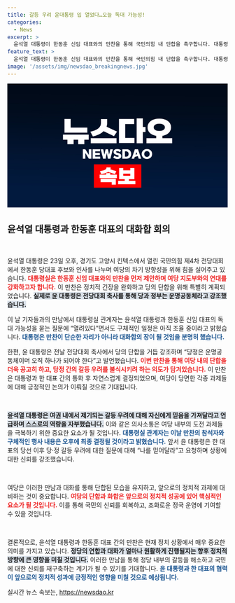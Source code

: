 ```yaml
---
title: 갈등 우려 윤대통령 입 열었다…오늘 독대 가능성!
categories:
  - News
excerpt: >
  윤석열 대통령이 한동훈 신임 대표와의 만찬을 통해 국민의힘 내 단합을 촉구합니다. 대통령실은 대화합의 만찬을 준비하며, 당정 갈등 우려에 대한 대통령의 자신감이 엿보입니다. 궁금해지죠?
feature_text: >
  윤석열 대통령이 한동훈 신임 대표와의 만찬을 통해 국민의힘 내 단합을 촉구합니다. 대통령실은 대화합의 만찬을 준비하며, 당정 갈등 우려에 대한 대통령의 자신감이 엿보입니다. 궁금해지죠?
image: '/assets/img/newsdao_breakingnews.jpg'
---
```


<p><img src="/assets/img/newsdao_breakingnews.jpg" alt="koreaapp 속보" /></p>

<h2 data-ke-size="size26">윤석열 대통령과 한동훈 대표의 대화합 회의</h2>

<p data-ke-size="size16">&nbsp;</p>

<p>윤석열 대통령은 23일 오후, 경기도 고양시 킨텍스에서 열린 국민의힘 제4차 전당대회에서 한동훈 당대표 후보와 인사를 나누며 여당의 차기 방향성을 위해 힘을 실어주고 있습니다. <b><span style="color: #ee2323;">대통령실은 한동훈 신임 대표와의 만찬을 먼저 제안하며 여당 지도부와의 연대를 강화하고자 합니다.</span></b> 이 만찬은 정치적 긴장을 완화하고 당의 단합을 위해 특별히 계획되었습니다. <b><span style="background-color: #21538527;">실제로 윤 대통령은 전당대회 축사를 통해 당과 정부는 운명공동체라고 강조했습니다.</span></b> </p>

<p>이 날 기자들과의 만남에서 대통령실 관계자는 윤석열 대통령과 한동훈 신임 대표의 독대 가능성을 묻는 질문에 “열려있다”면서도 구체적인 일정은 아직 조율 중이라고 밝혔습니다. <b><span style="color: #1a5490;">대통령은 만찬이 단순한 자리가 아니라 대화합의 장이 될 것임을 분명히 했습니다.</span></b> </p>

<p>한편, 윤 대통령은 전날 전당대회 축사에서 당의 단합을 거듭 강조하며 “당정은 운명공동체이며 오직 하나가 되어야 한다”고 발언했습니다. <b><span style="color: #ee2323;">이번 만찬을 통해 여당 내의 단합을 더욱 공고히 하고, 당정 간의 갈등 우려를 불식시키려 하는 의도가 담겨있습니다.</span></b> 이 만찬은 대통령과 한 대표 간의 통화 후 자연스럽게 결정되었으며, 여당이 당면한 각종 과제들에 대해 긍정적인 논의가 이뤄질 것으로 기대됩니다. </p>

<p data-ke-size="size16">&nbsp;</p>

<p><b><span style="background-color: #21538527;">윤석열 대통령은 여권 내에서 제기되는 갈등 우려에 대해 자신에게 믿음을 가져달라고 언급하며 스스로의 역량을 자부했습니다.</span></b> 이와 같은 의사소통은 여당 내부의 도전 과제들을 극복하기 위한 중요한 요소가 될 것입니다. <b><span style="color: #1a5490;">대통령실 관계자는 이날 만찬의 참석자와 구체적인 행사 내용은 오후에 최종 결정될 것이라고 밝혔습니다.</span></b> 앞서 윤 대통령은 한 대표의 당선 이후 당·정 갈등 우려에 대한 질문에 대해 “나를 믿어달라”고 요청하며 상황에 대한 신뢰를 강조했습니다.</p>

<p data-ke-size="size16">&nbsp;</p>

<p>여당은 이러한 만남과 대화를 통해 단합된 모습을 유지하고, 앞으로의 정치적 과제에 대비하는 것이 중요합니다. <b><span style="color: #ee2323;">여당의 단합과 화합은 앞으로의 정치적 성공에 있어 핵심적인 요소가 될 것입니다.</span></b> 이를 통해 국민의 신뢰를 회복하고, 조화로운 정국 운영에 기여할 수 있을 것입니다. </p>

<p data-ke-size="size16">&nbsp;</p>

<p>결론적으로, 윤석열 대통령과 한동훈 대표 간의 만찬은 현재 정치 상황에서 매우 중요한 의미를 가지고 있습니다. <b><span style="background-color: #21538527;">정당의 연합과 대화가 얼마나 원활하게 진행될지는 향후 정치적 방향에 큰 영향을 미칠 것입니다.</span></b> 이러한 만남을 통해 정당 내부의 갈등을 해소하고 국민에 대한 신뢰를 재구축하는 계기가 될 수 있기를 기대합니다. <b><span style="color: #1a5490;">윤 대통령과 한 대표의 협력이 앞으로의 정치적 성과에 긍정적인 영향을 미칠 것으로 예상됩니다.</span></b></p>
실시간 뉴스 속보는, <a href="https://newsdao.kr" rel="dofollow">https://newsdao.kr</a>


